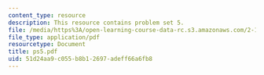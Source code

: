 ```yaml
---
content_type: resource
description: This resource contains problem set 5.
file: /media/https%3A/open-learning-course-data-rc.s3.amazonaws.com/2-171-analysis-and-design-of-digital-control-systems-fall-2006/51d24aa9c055b8b12697adeff66a6fb8_ps5.pdf
file_type: application/pdf
resourcetype: Document
title: ps5.pdf
uid: 51d24aa9-c055-b8b1-2697-adeff66a6fb8
---
```

